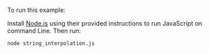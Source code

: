To run this example:


Install [Node.js](https://github.com/joyent/node) using their provided instructions
to run JavaScript on command Line. Then run:

```
node string_interpolation.js
```


